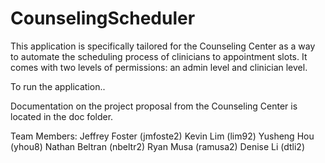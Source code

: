 # CounselingScheduler
This application is specifically tailored for the Counseling Center as a way to automate the scheduling process of clinicians to appointment slots. It comes with two levels of permissions: an admin level and clinician level.

To run the application..

Documentation on the project proposal from the Counseling Center is located in the doc folder.


Team Members:
Jeffrey Foster (jmfoste2)
Kevin Lim (lim92)
Yusheng Hou (yhou8)
Nathan Beltran (nbeltr2)
Ryan Musa (ramusa2)
Denise Li (dtli2)